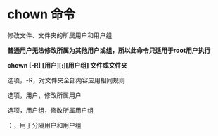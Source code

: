 # chown 命令

修改文件、文件夹的所属用户和用户组

**普通用户无法修改所属为其他用户或组，所以此命令只适用于root用户执行**

**chown [-R] [用户][:][用户组] 文件或文件夹**

选项，-R，对文件夹全部内容应用相同规则

选项，用户，修改所属用户

选项，用户组，修改所属用户组

：，用于分隔用户和用户组
